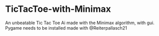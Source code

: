 # TicTacToe-with-Minimax
An unbeatable Tic Tac Toe Ai made with the Minimax algorithm, with gui. Pygame needs to be installed
made with @Reiterpallasch21
